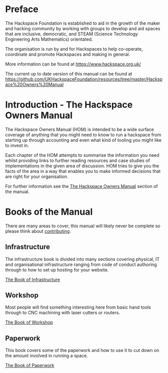 # Preface

The Hackspace Foundation is established to aid in the growth of the maker
and hacking community by working with groups to develop and aid spaces
that are inclusive, democratic, and STEAM (Science Technology Engineering
Arts Mathematics) orientated.

The organisation is run by and for Hackspaces to help co-operate,
coordinate and promote Hackspaces and making in general.

More information can be found at https://www.hackspace.org.uk/

The current up to date version of this manual can be found at
https://github.com/UKHackspaceFoundation/resources/tree/master/Hackspace%20Owners%20Manual

# Introduction - The Hackspace Owners Manual

The Hackspace Owners Manual (HOM) is intended to be a wide surface
coverage of anything that you might need to know to run a hackspace from
starting up through accounting and even what kind of tooling you might
like to invest in.

Each chapter of the HOM attempts to summarise the information you need
whilst providing links to further reading resources and case studies of
implementations in the given area of discussion. HOM tries to give you the
facts of the area in a way that enables you to make informed decisions
that are right for your organisation.

For further information see the [The Hackspace Owners Manual](About%20this%20manual)
section of the manual.

# Books of the Manual

There are many areas to cover, this manual will likely never be complete
so please think about [contributing](About%20this%20manual/contributing.md).

## Infrastructure

The infrastructure book is divided into many sections covering physical,
IT and organisational infrastructure ranging from code of conduct
authoring through to how to set up hosting for your website.

[The Book of Infrastructure](Infrastructure)

## Workshop

Most people will find something interesting here from basic hand tools
through to CNC machining with laser cutters or routers.

[The Book of Workshop](Workshop)

## Paperwork

This book covers some of the paperwork and how to use it to cut down on the amount involved in running a space.

[The Book of Paperwork](Workshop)
